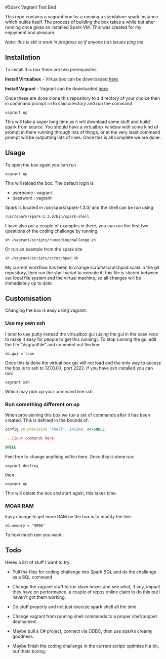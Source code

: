 #Spark Vagrant Test Bed

This repo contains a vagrant box for a running a standalone spark instance which builds itself. The process of building the box takes a while but after running once gives an installed Spark VM. This was created for my enjoyment and pleasure.

_Note: this is still a work in progress so if anyone has issues ping me_

## Installation

To install this box there are two prerequisites

**Install Virtualbox** - Virtualbox can be downloaded [here](https://www.virtualbox.org/wiki/Downloads)

**Install Vagrant** - Vagrant can be downloaded [here](https://www.vagrantup.com/downloads.html)

Once these are done clone this repository to a directory of your choice then in command prompt `cd` to said directory and run the command

`vagrant up`

This will take a super long time as it will download some stuff and build spark from source. You should have a virtualbox window with some kind of prompt in there running through lots of things, or at the very least command prompt will be outputting lots of lines. Once this is all complete we are done.

## Usage

To open the box again you can run

`vagrant up`

This will reload the box. The default login is
- username : vagrant
- password : vagrant

Spark is located in /usr/spark/spark-1.3.0/ and the shell can be run using:

`/usr/spark/spark-1.3.0/bin/spark-shell`

I have also put a couple of examples in there, you can run the first two questions of the coding challenge by running

`sh /vagrant/scripts/runcodingchallenge.sh`

Or run an example from the spark site

`sh /vagrant/scripts/scratchpad.sh`

My current workflow has been to change scripts\scratchpad.scala in the git repository, then run the shell script to execute it, this file is shared between our local file system and the virtual machine, so all changes will be immediately up to date.

## Customisation

Changing the box is easy using vagrant.

### Use my own ssh

I tend to use putty instead the virtualbox gui (using the gui in the base reop to make it easy for people to get this running). To stop running the gui edit the file "Vagrantfile" and comment out the line:

`vb.gui = true`

Once this is done the virtual box gui will not load and the only way to access the box is to ssh to 127.0.0.1, port 2222. If you have ssh installed you can run:

`vagrant ssh`

Which may pick up your command line ssh.

### Run something different on up

When provisioning this box we run a set of commands after it has been created. This is defined in the bounds of:

```ruby
config.vm.provision "shell", inline: <<-SHELL

...linux commands here

SHELL
```

Feel free to change anything within here. Once this is done run:

`vagrant destroy`

then

`vagrant up`

This will delete the box and start again, this takes time.

### MOAR RAM

Easy change to get more RAM on the box is to modify the line:

`vb.memory = "4096"`

To how much ram you want.

## Todo

Heres a list of stuff I want to try:

- Pull the files for coding challenge into Spark SQL and do the challenge as a SQL command

- Change the vagrant stuff to run slave boxes and see what, if any, impact they have on performance, a couple of repos online claim to do this but I haven't got them working.

- Do stuff properly and not just execute spark shell all the time

- Change vagrant from running shell commands to a proper chef/puppet deployment.

- Maybe pull a C# project, connect via ODBC, then use sparks creamy goodness.

- Maybe finish the coding challenge in the current script/ optimise it a bit, but thats boring.
